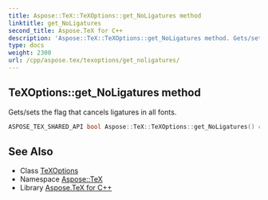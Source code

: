 ```yaml
---
title: Aspose::TeX::TeXOptions::get_NoLigatures method
linktitle: get_NoLigatures
second_title: Aspose.TeX for C++
description: 'Aspose::TeX::TeXOptions::get_NoLigatures method. Gets/sets the flag that cancels ligatures in all fonts in C++.'
type: docs
weight: 2300
url: /cpp/aspose.tex/texoptions/get_noligatures/
---
```

## TeXOptions::get_NoLigatures method


Gets/sets the flag that cancels ligatures in all fonts.

```cpp
ASPOSE_TEX_SHARED_API bool Aspose::TeX::TeXOptions::get_NoLigatures() const
```

## See Also

* Class [TeXOptions](../)
* Namespace [Aspose::TeX](../../)
* Library [Aspose.TeX for C++](../../../)
